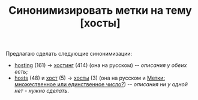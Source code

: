 ﻿---
title: "Синонимизировать метки на тему [хосты]"
se.owner.user_id: 507426
se.owner.display_name: "wchistow"
se.owner.link: "https://ru.meta.stackoverflow.com/users/507426/wchistow"
se.link: "https://ru.meta.stackoverflow.com/questions/14307/%d0%a1%d0%b8%d0%bd%d0%be%d0%bd%d0%b8%d0%bc%d0%b8%d0%b7%d0%b8%d1%80%d0%be%d0%b2%d0%b0%d1%82%d1%8c-%d0%bc%d0%b5%d1%82%d0%ba%d0%b8-%d0%bd%d0%b0-%d1%82%d0%b5%d0%bc%d1%83-%d1%85%d0%be%d1%81%d1%82%d1%8b"
se.question_id: 14307
se.post_type: question
---
<p>Предлагаю сделать следующие синонимизации:</p>
<ul>
<li><a href="https://ru.stackoverflow.com/questions/tagged/hosting" class="s-tag post-tag" title="показать вопросы с меткой [hosting]" aria-label="показать вопросы с меткой [hosting]" rel="tag" aria-labelledby="tag-hosting-tooltip-container" data-tag-menu-origin="Unknown">hosting</a> (161) -&gt; <a href="https://ru.stackoverflow.com/questions/tagged/%d1%85%d0%be%d1%81%d1%82%d0%b8%d0%bd%d0%b3" class="s-tag post-tag" title="показать вопросы с меткой [хостинг]" aria-label="показать вопросы с меткой [хостинг]" rel="tag" aria-labelledby="tag-хостинг-tooltip-container" data-tag-menu-origin="Unknown">хостинг</a> (414) (она на русском) -- <em>описания у обеих есть</em>;</li>
<li><a href="https://ru.stackoverflow.com/questions/tagged/hosts" class="s-tag post-tag" title="показать вопросы с меткой [hosts]" aria-label="показать вопросы с меткой [hosts]" rel="tag" aria-labelledby="tag-hosts-tooltip-container" data-tag-menu-origin="Unknown">hosts</a> (48) и <a href="https://ru.stackoverflow.com/questions/tagged/%d1%85%d0%be%d1%81%d1%82" class="s-tag post-tag" title="показать вопросы с меткой [хост]" aria-label="показать вопросы с меткой [хост]" rel="tag" aria-labelledby="tag-хост-tooltip-container" data-tag-menu-origin="Unknown">хост</a> (5) -&gt; <a href="https://ru.stackoverflow.com/questions/tagged/%d1%85%d0%be%d1%81%d1%82%d1%8b" class="s-tag post-tag" title="показать вопросы с меткой [хосты]" aria-label="показать вопросы с меткой [хосты]" rel="tag" aria-labelledby="tag-хосты-tooltip-container" data-tag-menu-origin="Unknown">хосты</a> (3) (она на русском и <a href="https://ru.meta.stackoverflow.com/q/327">Метки: множественное или единственное число?</a>) -- <em>описания ни у одной нет - нужно сделать</em>.</li>
</ul>
